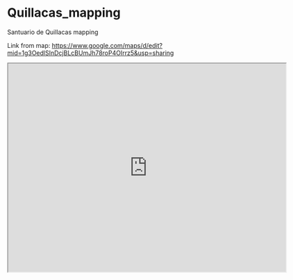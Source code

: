 # Quillacas_mapping
Santuario de Quillacas mapping

Link from map: https://www.google.com/maps/d/edit?mid=1g3OedlSInDcjBLcBUmJh78roP4OIrrz5&usp=sharing



<iframe src="https://www.google.com/maps/d/u/0/embed?mid=1g3OedlSInDcjBLcBUmJh78roP4OIrrz5" width="640" height="480"></iframe>
